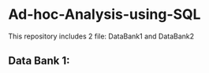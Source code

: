 # Ad-hoc-Analysis-using-SQL
This repository includes 2 file: DataBank1 and DataBank2
## Data Bank 1: 


